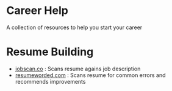 # Career Help
A collection of resources to help you start your career

# Resume Building
- [jobscan.co](https://app.jobscan.co) : Scans resume agains job description
- [resumeworded.com](https://resumeworded.com) : Scans resume for common errors and recommends improvements

